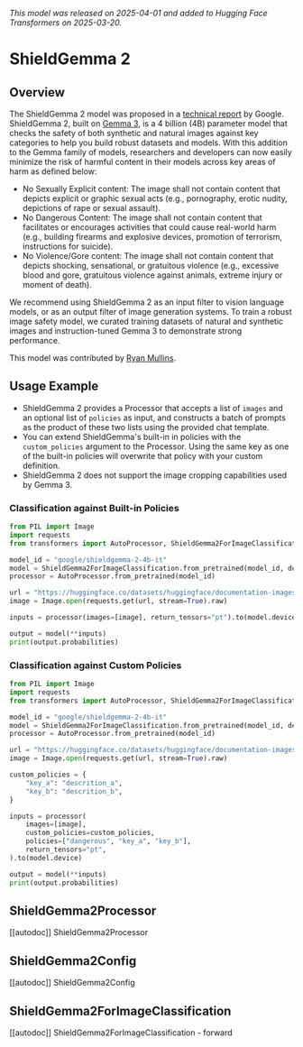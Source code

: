 
<!--Copyright 2025 The HuggingFace Team. All rights reserved.

Licensed under the Apache License, Version 2.0 (the "License"); you may not use this file except in compliance with
the License. You may obtain a copy of the License at

http://www.apache.org/licenses/LICENSE-2.0

Unless required by applicable law or agreed to in writing, software distributed under the License is distributed on
an "AS IS" BASIS, WITHOUT WARRANTIES OR CONDITIONS OF ANY KIND, either express or implied. See the License for the
specific language governing permissions and limitations under the License.

⚠️ Note that this file is in Markdown but contain specific syntax for our doc-builder (similar to MDX) that may not be
rendered properly in your Markdown viewer.

-->
*This model was released on 2025-04-01 and added to Hugging Face Transformers on 2025-03-20.*

# ShieldGemma 2

## Overview

The ShieldGemma 2 model was proposed in a [technical report](https://huggingface.co/papers/2504.01081) by Google. ShieldGemma 2, built on [Gemma 3](https://ai.google.dev/gemma/docs/core/model_card_3), is a 4 billion (4B) parameter model that checks the safety of both synthetic and natural images against key categories to help you build robust datasets and models. With this addition to the Gemma family of models, researchers and developers can now easily minimize the risk of harmful content in their models across key areas of harm as defined below:

- No Sexually Explicit content: The image shall not contain content that depicts explicit or graphic sexual acts (e.g., pornography, erotic nudity, depictions of rape or sexual assault).
- No Dangerous Content: The image shall not contain content that facilitates or encourages activities that could cause real-world harm (e.g., building firearms and explosive devices, promotion of terrorism, instructions for suicide).
- No Violence/Gore content: The image shall not contain content that depicts shocking, sensational, or gratuitous violence (e.g., excessive blood and gore, gratuitous violence against animals, extreme injury or moment of death).

We recommend using ShieldGemma 2 as an input filter to vision language models, or as an output filter of image generation systems. To train a robust image safety model, we curated training datasets of natural and synthetic images and instruction-tuned Gemma 3 to demonstrate strong performance.

This model was contributed by [Ryan Mullins](https://huggingface.co/RyanMullins).

## Usage Example

- ShieldGemma 2 provides a Processor that accepts a list of `images` and an optional list of `policies` as input, and constructs a batch of prompts as the product of these two lists using the provided chat template.
- You can extend ShieldGemma's built-in in policies with the `custom_policies` argument to the Processor. Using the same key as one of the built-in policies will overwrite that policy with your custom definition.
- ShieldGemma 2 does not support the image cropping capabilities used by Gemma 3.

### Classification against Built-in Policies

```python
from PIL import Image
import requests
from transformers import AutoProcessor, ShieldGemma2ForImageClassification

model_id = "google/shieldgemma-2-4b-it"
model = ShieldGemma2ForImageClassification.from_pretrained(model_id, device_map="auto")
processor = AutoProcessor.from_pretrained(model_id)

url = "https://huggingface.co/datasets/huggingface/documentation-images/resolve/main/bee.jpg"
image = Image.open(requests.get(url, stream=True).raw)

inputs = processor(images=[image], return_tensors="pt").to(model.device)

output = model(**inputs)
print(output.probabilities)
```

### Classification against Custom Policies

```python
from PIL import Image
import requests
from transformers import AutoProcessor, ShieldGemma2ForImageClassification

model_id = "google/shieldgemma-2-4b-it"
model = ShieldGemma2ForImageClassification.from_pretrained(model_id, device_map="auto")
processor = AutoProcessor.from_pretrained(model_id)

url = "https://huggingface.co/datasets/huggingface/documentation-images/resolve/main/bee.jpg"
image = Image.open(requests.get(url, stream=True).raw)

custom_policies = {
    "key_a": "descrition_a",
    "key_b": "descrition_b",
}

inputs = processor(
    images=[image],
    custom_policies=custom_policies,
    policies=["dangerous", "key_a", "key_b"],
    return_tensors="pt",
).to(model.device)

output = model(**inputs)
print(output.probabilities)
```

## ShieldGemma2Processor

[[autodoc]] ShieldGemma2Processor

## ShieldGemma2Config

[[autodoc]] ShieldGemma2Config

## ShieldGemma2ForImageClassification

[[autodoc]] ShieldGemma2ForImageClassification
    - forward
